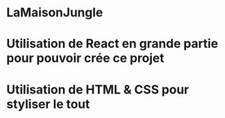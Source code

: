 # LaMaisonJungle

# Utilisation de React en grande partie pour pouvoir crée ce projet
# Utilisation de HTML & CSS pour styliser le tout
